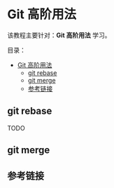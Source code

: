# Git 高阶用法

该教程主要针对：**Git 高阶用法** 学习。

目录：

- [Git 高阶用法](#git-高阶用法)
  - [git rebase](#git-rebase)
  - [git merge](#git-merge)
  - [参考链接](#参考链接)

## git rebase

TODO

## git merge

## 参考链接
